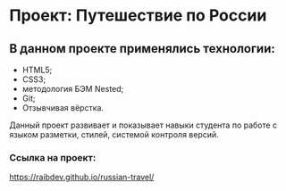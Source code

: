 # Проект: Путешествие по России

## В данном проекте применялись технологии:
* HTML5;
* CSS3;
* методология БЭМ Nested;
* Git;
* Отзывчивая вёрстка.

Данный проект развивает и показывает навыки студента по работе с языком разметки, стилей, системой контроля версий.
### Ссылка на проект: 
https://raibdev.github.io/russian-travel/